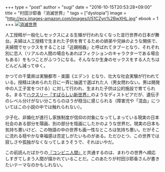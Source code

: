 +++
type = "post"
author = "sugi"
date = "2016-10-15T20:53:28+09:00"
title = "村田沙耶香『消滅世界』"
tags = ["dystopia"]
image = "http://ecx.images-amazon.com/images/I/51CZyn%2BwXHL.jpg"
ebook = 1
+++
<a href="http://www.amazon.co.jp/exec/obidos/ASIN/4309024327/chezsugi-22/ref=nosim/" name="amazletlink" target="_blank"><img src="http://ecx.images-amazon.com/images/I/51CZyn%2BwXHL.jpg" alt="消滅世界" class="alignleft"  /></a>

人工授精が一般化しセックスによる生殖が行われなくなった並行世界の日本が舞台。夫婦は人工授精で生まれた子供を育てるための姉弟や兄妹のような関係で、夫婦間でセックスをすることは「近親相姦」と呼ばれてタブーとなり、それぞれ別に恋人（リアルの人間の場合もあればフィクションのキャラクターである場合もある）をもつことがふつうになる。そんななか生身のセックスをする人たちはどんどん減ってゆく。

かつての千葉県は実験都市・楽園《エデン》となり、壮大な社会実験が行われている。授精は決められた日に一斉に抽選で選ばれた人（男女問わない。男は開発中の人工子宮をつける）に対して行われ、生まれた子供は公的施設で育てられる。まるで[ハクスリー『すばらしい新世界』](/book/4506/)のようなディストピアだが、遺伝子のレベル分けがない分こちらのほうが穏当に感じられる（障害児や「混血」についてはこの小説の中では触れられない）。

少子化、非婚化が進行し家族制度が信仰の対象になってしまっている現実の日本社会のある部分を陽画、別の部分を陰画にしたかのような世界だ。現実の日本も気持ち悪いけど、この物語の中の世界も画一性なところは気持ち悪い。だがそこに流れる穏やかな幸福感は否定しがたいものがある。ただひとつ、この世界では寂しさや孤独がなくなってしまうそうで、それはいやだ。

この前読んだばかりの[『コンビニ人間』](/book/2016-09-14-konbininingen/)と共通するのは、まわりの世界へ順応しすぎてしまう人間が描かれていることだ。このあたりが村田沙耶香さんが書きたいテーマなのかもしれない。
